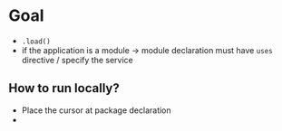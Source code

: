 # Goal
* `.load()`
* if the application is a module -> module declaration must have `uses` directive / specify the service

## How to run locally?
* Place the cursor at package declaration
* 
